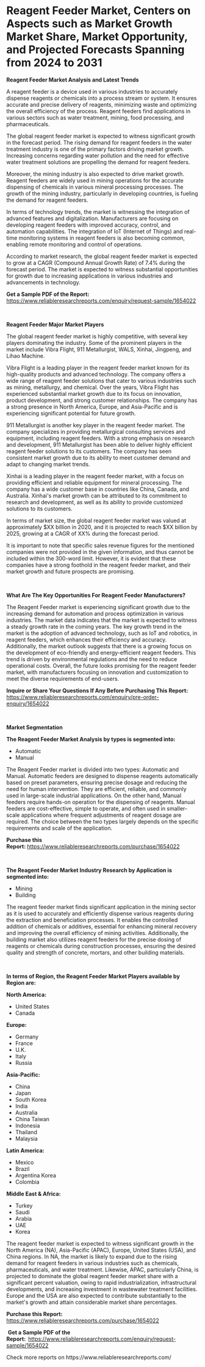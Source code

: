 <p><h1>Reagent Feeder Market, Centers on Aspects such as Market Growth Market Share, Market Opportunity, and Projected Forecasts Spanning from 2024 to 2031</h1></p><p><strong>Reagent Feeder Market Analysis and Latest Trends</strong></p>
<p><p>A reagent feeder is a device used in various industries to accurately dispense reagents or chemicals into a process stream or system. It ensures accurate and precise delivery of reagents, minimizing waste and optimizing the overall efficiency of the process. Reagent feeders find applications in various sectors such as water treatment, mining, food processing, and pharmaceuticals.</p><p>The global reagent feeder market is expected to witness significant growth in the forecast period. The rising demand for reagent feeders in the water treatment industry is one of the primary factors driving market growth. Increasing concerns regarding water pollution and the need for effective water treatment solutions are propelling the demand for reagent feeders.</p><p>Moreover, the mining industry is also expected to drive market growth. Reagent feeders are widely used in mining operations for the accurate dispensing of chemicals in various mineral processing processes. The growth of the mining industry, particularly in developing countries, is fueling the demand for reagent feeders.</p><p>In terms of technology trends, the market is witnessing the integration of advanced features and digitalization. Manufacturers are focusing on developing reagent feeders with improved accuracy, control, and automation capabilities. The integration of IoT (Internet of Things) and real-time monitoring systems in reagent feeders is also becoming common, enabling remote monitoring and control of operations.</p><p>According to market research, the global reagent feeder market is expected to grow at a CAGR (Compound Annual Growth Rate) of 7.4% during the forecast period. The market is expected to witness substantial opportunities for growth due to increasing applications in various industries and advancements in technology.</p></p>
<p><strong>Get a Sample PDF of the Report:&nbsp;</strong> <a href="https://www.reliableresearchreports.com/enquiry/request-sample/1654022">https://www.reliableresearchreports.com/enquiry/request-sample/1654022</a></p>
<p>&nbsp;</p>
<p><strong>Reagent Feeder Major Market Players</strong></p>
<p><p>The global reagent feeder market is highly competitive, with several key players dominating the industry. Some of the prominent players in the market include Vibra Flight, 911 Metallurgist, WALS, Xinhai, Jingpeng, and Lihao Machine.</p><p>Vibra Flight is a leading player in the reagent feeder market known for its high-quality products and advanced technology. The company offers a wide range of reagent feeder solutions that cater to various industries such as mining, metallurgy, and chemical. Over the years, Vibra Flight has experienced substantial market growth due to its focus on innovation, product development, and strong customer relationships. The company has a strong presence in North America, Europe, and Asia-Pacific and is experiencing significant potential for future growth.</p><p>911 Metallurgist is another key player in the reagent feeder market. The company specializes in providing metallurgical consulting services and equipment, including reagent feeders. With a strong emphasis on research and development, 911 Metallurgist has been able to deliver highly efficient reagent feeder solutions to its customers. The company has seen consistent market growth due to its ability to meet customer demand and adapt to changing market trends.</p><p>Xinhai is a leading player in the reagent feeder market, with a focus on providing efficient and reliable equipment for mineral processing. The company has a wide customer base in countries like China, Canada, and Australia. Xinhai's market growth can be attributed to its commitment to research and development, as well as its ability to provide customized solutions to its customers.</p><p>In terms of market size, the global reagent feeder market was valued at approximately $XX billion in 2020, and it is projected to reach $XX billion by 2025, growing at a CAGR of XX% during the forecast period.</p><p>It is important to note that specific sales revenue figures for the mentioned companies were not provided in the given information, and thus cannot be included within the 300-word limit. However, it is evident that these companies have a strong foothold in the reagent feeder market, and their market growth and future prospects are promising.</p></p>
<p>&nbsp;</p>
<p><strong>What Are The Key Opportunities For Reagent Feeder Manufacturers?</strong></p>
<p><p>The Reagent Feeder market is experiencing significant growth due to the increasing demand for automation and process optimization in various industries. The market data indicates that the market is expected to witness a steady growth rate in the coming years. The key growth trend in the market is the adoption of advanced technology, such as IoT and robotics, in reagent feeders, which enhances their efficiency and accuracy. Additionally, the market outlook suggests that there is a growing focus on the development of eco-friendly and energy-efficient reagent feeders. This trend is driven by environmental regulations and the need to reduce operational costs. Overall, the future looks promising for the reagent feeder market, with manufacturers focusing on innovation and customization to meet the diverse requirements of end-users.</p></p>
<p><strong>Inquire or Share Your Questions If Any Before Purchasing This Report:</strong> <a href="https://www.reliableresearchreports.com/enquiry/pre-order-enquiry/1654022">https://www.reliableresearchreports.com/enquiry/pre-order-enquiry/1654022</a></p>
<p>&nbsp;</p>
<p><strong>Market Segmentation</strong></p>
<p><strong>The Reagent Feeder Market Analysis by types is segmented into:</strong></p>
<p><ul><li>Automatic</li><li>Manual</li></ul></p>
<p><p>The Reagent Feeder market is divided into two types: Automatic and Manual. Automatic feeders are designed to dispense reagents automatically based on preset parameters, ensuring precise dosage and reducing the need for human intervention. They are efficient, reliable, and commonly used in large-scale industrial applications. On the other hand, Manual feeders require hands-on operation for the dispensing of reagents. Manual feeders are cost-effective, simple to operate, and often used in smaller-scale applications where frequent adjustments of reagent dosage are required. The choice between the two types largely depends on the specific requirements and scale of the application.</p></p>
<p><strong>Purchase this Report:&nbsp;</strong><a href="https://www.reliableresearchreports.com/purchase/1654022">https://www.reliableresearchreports.com/purchase/1654022</a></p>
<p>&nbsp;</p>
<p><strong>The Reagent Feeder Market Industry Research by Application is segmented into:</strong></p>
<p><ul><li>Mining</li><li>Building</li></ul></p>
<p><p>The reagent feeder market finds significant application in the mining sector as it is used to accurately and efficiently dispense various reagents during the extraction and beneficiation processes. It enables the controlled addition of chemicals or additives, essential for enhancing mineral recovery and improving the overall efficiency of mining activities. Additionally, the building market also utilizes reagent feeders for the precise dosing of reagents or chemicals during construction processes, ensuring the desired quality and strength of concrete, mortars, and other building materials.</p></p>
<p>&nbsp;</p>
<p><strong>In terms of Region, the Reagent Feeder Market Players available by Region are:</strong></p>
<p>
    <p> <strong> North America: </strong>
        <ul>
            <li>United States</li>
            <li>Canada</li>
        </ul>
        </p> 
    <p> <strong> Europe: </strong>
        <ul>
            <li>Germany</li>
            <li>France</li>
            <li>U.K.</li>
            <li>Italy</li>
            <li>Russia</li>
        </ul>
        </p> 
    <p> <strong> Asia-Pacific: </strong>
        <ul>
            <li>China</li>
            <li>Japan</li>
            <li>South Korea</li>
            <li>India</li>
            <li>Australia</li>
            <li>China Taiwan</li>
            <li>Indonesia</li>
            <li>Thailand</li>
            <li>Malaysia</li>
        </ul>
        </p> 
    <p> <strong> Latin America: </strong>
        <ul>
            <li>Mexico</li>
            <li>Brazil</li>
            <li>Argentina Korea</li>
            <li>Colombia</li>
        </ul>
        </p> 
    <p> <strong> Middle East & Africa: </strong>
        <ul>
            <li>Turkey</li>
            <li>Saudi</li>
            <li>Arabia</li>
            <li>UAE</li>
            <li>Korea</li>
        </ul>
    </p>
    </p>
<p><p>The reagent feeder market is expected to witness significant growth in the North America (NA), Asia-Pacific (APAC), Europe, United States (USA), and China regions. In NA, the market is likely to expand due to the rising demand for reagent feeders in various industries such as chemicals, pharmaceuticals, and water treatment. Likewise, APAC, particularly China, is projected to dominate the global reagent feeder market share with a significant percent valuation, owing to rapid industrialization, infrastructural developments, and increasing investment in wastewater treatment facilities. Europe and the USA are also expected to contribute substantially to the market's growth and attain considerable market share percentages.</p></p>
<p><strong>Purchase this Report: </strong><a href="https://www.reliableresearchreports.com/purchase/1654022">https://www.reliableresearchreports.com/purchase/1654022</a></p>
<p>&nbsp;<strong>Get a Sample PDF of the Report:&nbsp;&nbsp;</strong><a href="https://www.reliableresearchreports.com/enquiry/request-sample/1654022">https://www.reliableresearchreports.com/enquiry/request-sample/1654022</a></p>
<p><strong></strong></p>
<p>Check more reports on https://www.reliableresearchreports.com/</p>